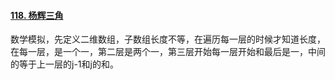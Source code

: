 #### [118. 杨辉三角](https://leetcode.cn/problems/pascals-triangle/)

数学模拟，先定义二维数组，子数组长度不等，在遍历每一层的时候才知道长度，在每一层，是一个一，第二层是两个一，第三层开始每一层开始和最后是一，中间的等于上一层的j-1和j的和。